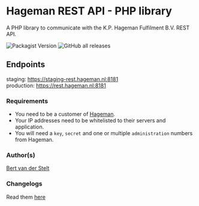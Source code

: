 # Hageman REST API - PHP library
A PHP library to communicate with the K.P. Hageman Fulfilment B.V. REST API.  

![Packagist Version](https://img.shields.io/packagist/v/hageman/rest)
![GitHub all releases](https://img.shields.io/github/downloads/BrutusBossNL/hageman-rest/total)


## Endpoints
staging: https://staging-rest.hageman.nl:8181  
production: https://rest.hageman.nl:8181

### Requirements
* You need to be a customer of [Hageman](https://www.hageman.nl).
* Your IP addresses need to be whitelisted to their servers and application.
* You will need a `key`, `secret` and one or multiple `administration` numbers from Hageman.

### Author(s)
<a href="https://www.linkedin.com/in/bert-van-der-stelt-0a5b1971/">Bert van der Stelt </a>

### Changelogs
Read them [here](changelog.md)

